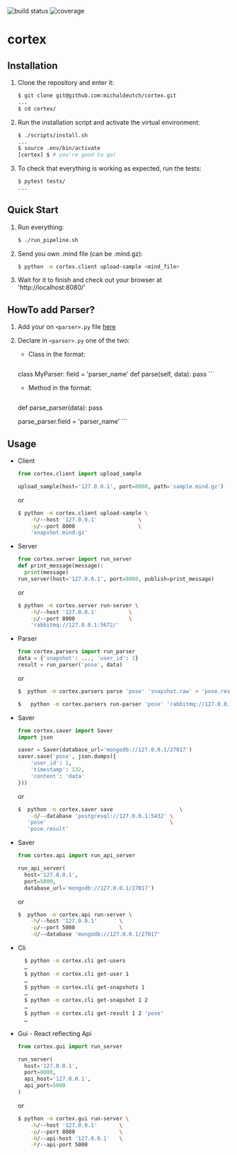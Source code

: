 ![build status](https://api.travis-ci.com/michaldeutch/cortex.svg?branch=master)
![coverage](https://codecov.io/gh/michaldeutch/cortex/branch/master/graph/badge.svg)
# cortex

## Installation

1. Clone the repository and enter it:

    ```sh
    $ git clone git@github.com:michaldeutch/cortex.git
    ...
    $ cd cortex/
    ```

2. Run the installation script and activate the virtual environment:

    ```sh
    $ ./scripts/install.sh
    ...
    $ source .env/bin/activate
    [cortex] $ # you're good to go!
    ```

3. To check that everything is working as expected, run the tests:

    ```sh
    $ pytest tests/
    ...
    ```

## Quick Start

1. Run everything:

    ```sh
    $ ./run_pipeline.sh
    ```
   
2. Send you own .mind file (can be .mind.gz):

    ```sh
    $ python -m cortex.client upload-sample <mind_file>
    ```
  
3. Wait for it to finish and check out your browser at 'http://localhost:8080/'

## HowTo add Parser?

1. Add your on `<parser>.py` file [here](cortex/parsers/parsers)

2. Declare in `<parser>.py` one of the two:
    
    * Class in the format:
    
        ```python
    class MyParser:
        field = 'parser_name'
        def parse(self, data):
            pass
        ```
      
    * Method in the format:
    
        ```python
    def parse_parser(data):
      pass
  
    parse_parser.field = 'parser_name'
        ```


## Usage

* Client

    ```python
  from cortex.client import upload_sample

  upload_sample(host='127.0.0.1', port=8000, path='sample.mind.gz')

    ```
  
  or
  
  ```sh
  $ python -m cortex.client upload-sample \
      -h/--host '127.0.0.1'             \
      -p/--port 8000                    \
      'snapshot.mind.gz'

  ```
  

* Server

    ```python
  from cortex.server import run_server
  def print_message(message):
      print(message)
  run_server(host='127.0.0.1', port=8000, publish=print_message)
    ```
  
  or
  
  ```sh
  $ python -m cortex.server run-server \
      -h/--host '127.0.0.1'          \
      -p/--port 8000                 \
      'rabbitmq://127.0.0.1:5672/'
  ```
  
* Parser

    ```python
  from cortex.parsers import run_parser
  data = {'snapshot': ..., 'user_id': 1}
  result = run_parser('pose', data)
    ```
  
  or
  
  ```sh
  $  python -m cortex.parsers parse 'pose' 'snapshot.raw' > 'pose.result'
  ```
  
  ```sh
  $   python -m cortex.parsers run-parser 'pose' 'rabbitmq://127.0.0.1:5672/'
  ```
  
* Saver

    ```python
  from cortex.saver import Saver
  import json
  
  saver = Saver(database_url='mongodb://127.0.0.1/27017')
  saver.save('pose', json.dumps({
        'user_id': 1,
        'timestamp': 132,
        'content': 'data'
    }))
    ```
  
  or
  
  ```sh
  $  python -m cortex.saver save                     \
      -d/--database 'postgresql://127.0.0.1:5432' \
     'pose'                                       \
     'pose.result' 
  ``` 
 
* Saver

    ```python
  from cortex.api import run_api_server
  
  run_api_server(
      host='127.0.0.1', 
      port=5000, 
      database_url='mongodb://127.0.0.1/27017')
    ```
  
  or
  
  ```sh
  $  python -m cortex.api run-server \
      -h/--host '127.0.0.1'       \
      -p/--port 5000              \
      -d/--database 'mongodb://127.0.0.1/27017'
  ``` 
  
* Cli
  
  ```sh
    $ python -m cortex.cli get-users
    …
    $ python -m cortex.cli get-user 1
    …
    $ python -m cortex.cli get-snapshots 1
    …
    $ python -m cortex.cli get-snapshot 1 2
    …
    $ python -m cortex.cli get-result 1 2 'pose'
    …

  ``` 
  
* Gui - React reflecting Api
   
    ```python
  from cortex.gui import run_server
  
  run_server(
      host='127.0.0.1', 
      port=8080, 
      api_host='127.0.0.1',
      api_port=5000
  )
    ```
  
  or
  
  ```sh
  $ python -m cortex.gui run-server \
      -h/--host '127.0.0.1'       \
      -p/--port 8080              \
      -H/--api-host '127.0.0.1'   \
      -P/--api-port 5000
  ``` 
  
